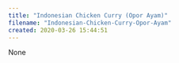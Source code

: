 ```yaml
---
title: "Indonesian Chicken Curry (Opor Ayam)"
filename: "Indonesian-Chicken-Curry-Opor-Ayam"
created: 2020-03-26 15:44:51
---
```

None
